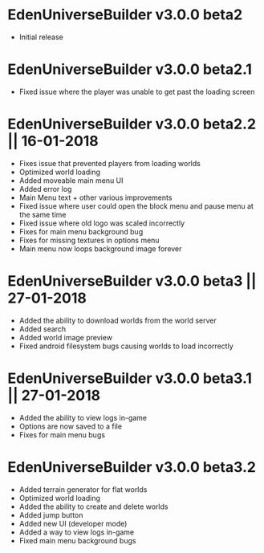 # EdenUniverseBuilder v3.0.0 beta2
- Initial release

# EdenUniverseBuilder v3.0.0 beta2.1
- Fixed issue where the player was unable to get past
the loading screen

# EdenUniverseBuilder v3.0.0 beta2.2 || 16-01-2018
- Fixes issue that prevented players from loading worlds
- Optimized world loading
- Added moveable main menu UI
- Added error log
- Main Menu text + other various improvements
- Fixed issue where user could open the block menu and pause menu
at the same time
- Fixed issue where old logo was scaled incorrectly
- Fixes for main menu background bug
- Fixes for missing textures in options menu
- Main menu now loops background image forever

# EdenUniverseBuilder v3.0.0 beta3 || 27-01-2018
- Added the ability to download worlds from the world server
- Added search
- Added world image preview
- Fixed android filesystem bugs causing worlds to load incorrectly

# EdenUniverseBuilder v3.0.0 beta3.1 || 27-01-2018
- Added the ability to view logs in-game
- Options are now saved to a file
- Fixes for main menu bugs

# EdenUniverseBuilder v3.0.0 beta3.2
- Added terrain generator for flat worlds
- Optimized world loading
- Added the ability to create and delete worlds
- Added jump button
- Added new UI (developer mode)
- Added a way to view logs in-game
- Fixed main menu background bugs
